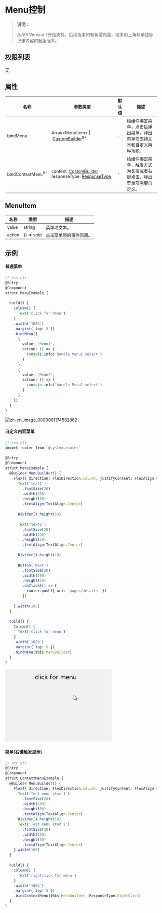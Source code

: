 # Menu控制

>  **说明：**
>
>  从API Version 7开始支持。后续版本如有新增内容，则采用上角标单独标记该内容的起始版本。


## 权限列表

无


## 属性


| 名称                         | 参数类型                                                     | 默认值 | 描述                                                         |
| ---------------------------- | ------------------------------------------------------------ | ------ | ------------------------------------------------------------ |
| bindMenu                     | Array<MenuItem&gt;&nbsp;\|&nbsp;[CustomBuilder](ts-types.md#custombuilder8)<sup>8+</sup> | -      | 给组件绑定菜单，点击后弹出菜单。弹出菜单项支持文本和自定义两种功能。 |
| bindContextMenu<sup>8+</sup> | content:&nbsp;[CustomBuilder](ts-types.md#custombuilder8)<br>responseType:&nbsp;[ResponseType](ts-appendix-enums.md#responsetype8) | -      | 给组件绑定菜单，触发方式为长按或者右键点击，弹出菜单项需要自定义。 |

## MenuItem

| 名称     | 类型                      | 描述          |
| ------ | ----------------------- | ----------- |
| value  | string                  | 菜单项文本。      |
| action | ()&nbsp;=&gt;&nbsp;void | 点击菜单项的事件回调。 |


## 示例

#### 普通菜单

```ts
// xxx.ets
@Entry
@Component
struct MenuExample {
  
  build() {
    Column() {
      Text('click for Menu')
    }
    .width('100%')
    .margin({ top: 5 })
    .bindMenu([
      {
        value: 'Menu1',
        action: () => {
          console.info('handle Menu1 select')
        }
      },
      {
        value: 'Menu2',
        action: () => {
          console.info('handle Menu2 select')
        }
      },
    ])
  }
}
```

![zh-cn_image_0000001174582862](figures/zh-cn_image_0000001174582862.gif)

#### 自定义内容菜单

```ts
// xxx.ets
import router from '@system.router'

@Entry
@Component
struct MenuExample {
  @Builder MenuBuilder() {
    Flex({ direction: FlexDirection.Column, justifyContent: FlexAlign.Center, alignItems: ItemAlign.Center }) {
      Text('text1')
        .fontSize(20)
        .width(100)
        .height(50)
        .textAlign(TextAlign.Center)

      Divider().height(10)

      Text('text2')
        .fontSize(20)
        .width(100)
        .height(50)
        .textAlign(TextAlign.Center)

      Divider().height(10)

      Button('Next')
        .fontSize(20)
        .width(100)
        .height(50)
        .onClick(() => {
          router.push({ uri: 'pages/details' })
        })

    }.width(100)
  }

  build() {
    Column() {
      Text('click for menu')
    }
    .width('100%')
    .margin({ top: 5 })
    .bindMenu(this.MenuBuilder)
  }
}
```

![zh-cn_image_0000001186807708](figures/zh-cn_image_0000001186807708.gif)

#### 菜单(右键触发显示)

```ts
// xxx.ets
@Entry
@Component
struct ContextMenuExample {
  @Builder MenuBuilder() {
    Flex({ direction: FlexDirection.Column, justifyContent: FlexAlign.Center, alignItems: ItemAlign.Center }) {
      Text('Test menu item 1')
        .fontSize(20)
        .width(100)
        .height(50)
        .textAlign(TextAlign.Center)
      Divider().height(10)
      Text('Test menu item 2')
        .fontSize(20)
        .width(100)
        .height(50)
        .textAlign(TextAlign.Center)
    }.width(100)
  }
  
  build() {
    Column() {
      Text('rightclick for menu')
    }
    .width('100%')
    .margin({ top: 5 })
    .bindContextMenu(this.MenuBuilder, ResponseType.RightClick)
  }
}
```